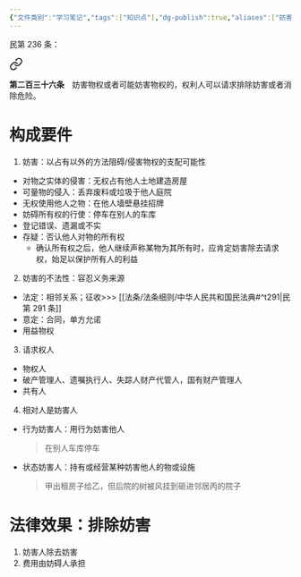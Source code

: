 ```yaml
---
{"文件类别":"学习笔记","tags":["知识点"],"dg-publish":true,"aliases":["妨害排除请求权"],"permalink":"/学习笔记studyup/知识点cheese/排除妨害请求权/","dgPassFrontmatter":true,"noteIcon":"","created":"2024-10-05T20:14:52.336+08:00","updated":"2024-10-05T20:16:33.481+08:00"}
---
```


民第 236 条：
<div class="transclusion internal-embed is-loaded"><a class="markdown-embed-link" href="////#t236" aria-label="Open link"><svg xmlns="http://www.w3.org/2000/svg" width="24" height="24" viewBox="0 0 24 24" fill="none" stroke="currentColor" stroke-width="2" stroke-linecap="round" stroke-linejoin="round" class="svg-icon lucide-link"><path d="M10 13a5 5 0 0 0 7.54.54l3-3a5 5 0 0 0-7.07-7.07l-1.72 1.71"></path><path d="M14 11a5 5 0 0 0-7.54-.54l-3 3a5 5 0 0 0 7.07 7.07l1.71-1.71"></path></svg></a><div class="markdown-embed">



**第二百三十六条**　妨害物权或者可能妨害物权的，权利人可以请求排除妨害或者消除危险。 

</div></div>

# 构成要件
1. 妨害：以占有以外的方法阻碍/侵害物权的支配可能性
- 对物之实体的侵害：无权占有他人土地建造房屋
- 可量物的侵入：丢弃废料或垃圾于他人庭院
- 无权使用他人之物：在他人墙壁悬挂招牌
- 妨碍所有权的行使：停车在别人的车库
- 登记错误、遗漏或不实
- 存疑：否认他人对物的所有权
	- 确认所有权之后，他人继续声称某物为其所有时，应肯定妨害除去请求权，始足以保护所有人的利益
2. 妨害的不法性：容忍义务来源
- 法定：相邻关系；征收>>> [[法条/法条细则/中华人民共和国民法典#^t291\|民第 291 条]]
- 意定：合同，单方允诺
- 用益物权
3. 请求权人
- 物权人
- 破产管理人、遗嘱执行人、失踪人财产代管人，国有财产管理人
- 共有人
4. 相对人是妨害人
- 行为妨害人：用行为妨害他人
	>在别人车库停车
- 状态妨害人：持有或经营某种妨害他人的物或设施
	>甲出租房子给乙，但后院的树被风挂到砸进邻居丙的院子

# 法律效果：排除妨害
1. 妨害人除去妨害
2. 费用由妨碍人承担